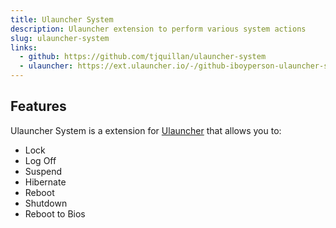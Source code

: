 ```yaml
---
title: Ulauncher System
description: Ulauncher extension to perform various system actions
slug: ulauncher-system
links:
  - github: https://github.com/tjquillan/ulauncher-system
  - ulauncher: https://ext.ulauncher.io/-/github-iboyperson-ulauncher-system
---
```


## Features

Ulauncher System is a extension for [Ulauncher](https://ulauncher.io/) that allows you to:

- Lock
- Log Off
- Suspend
- Hibernate
- Reboot
- Shutdown
- Reboot to Bios
